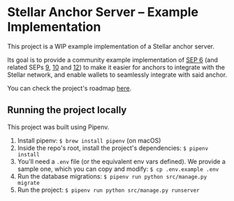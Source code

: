 # Stellar Anchor Server – Example Implementation

This project is a WIP example implementation of a Stellar anchor server.

Its goal is to provide a community example implementation of [SEP 6](https://github.com/stellar/stellar-protocol/blob/master/ecosystem/sep-0006.md) (and related SEPs [9](https://github.com/stellar/stellar-protocol/blob/master/ecosystem/sep-0009.md), [10](https://github.com/stellar/stellar-protocol/blob/master/ecosystem/sep-0010.md) and [12](https://github.com/stellar/stellar-protocol/blob/master/ecosystem/sep-0012.md)) to make it easier for anchors to integrate with the Stellar network, and enable wallets to seamlessly integrate with said anchor.

You can check the project's roadmap [here](https://github.com/stellar/stellar-anchor-server/milestones).

## Running the project locally

This project was built using Pipenv.

1. Install pipenv: `$ brew install pipenv` (on macOS)
1. Inside the repo's root, install the project's dependencies: `$ pipenv install`
1. You'll need a `.env` file (or the equivalent env vars defined). We provide a sample one, which you can copy and modify: `$ cp .env.example .env`
1. Run the database migrations: `$ pipenv run python src/manage.py migrate`
1. Run the project: `$ pipenv run python src/manage.py runserver`
